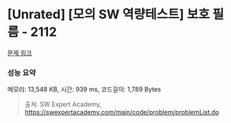 # [Unrated] [모의 SW 역량테스트] 보호 필름 - 2112 

[문제 링크](https://swexpertacademy.com/main/code/problem/problemDetail.do?contestProbId=AV5V1SYKAaUDFAWu) 

### 성능 요약

메모리: 13,548 KB, 시간: 939 ms, 코드길이: 1,789 Bytes



> 출처: SW Expert Academy, https://swexpertacademy.com/main/code/problem/problemList.do
